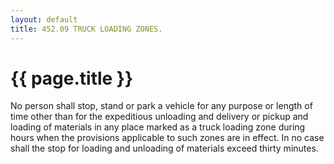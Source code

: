 ```yaml
---
layout: default 
title: 452.09 TRUCK LOADING ZONES.
---
```


{{ page.title }}
================

No person shall stop, stand or park a vehicle for any purpose or length
of time other than for the expeditious unloading and delivery or pickup
and loading of materials in any place marked as a truck loading zone
during hours when the provisions applicable to such zones are in effect.
In no case shall the stop for loading and unloading of materials exceed
thirty minutes.
